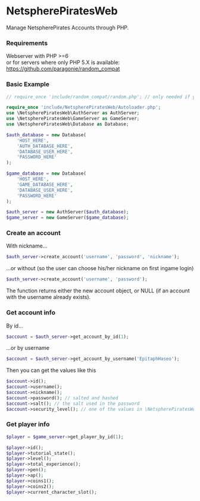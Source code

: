 # NetspherePiratesWeb

Manage NetspherePirates Accounts through PHP.

### Requirements
Webserver with PHP >=6  
or for servers where only PHP 5.X is available: https://github.com/paragonie/random_compat

### Basic Example

```php
// require_once 'include/random_compat/random.php'; // only needed if you run php version 5.X

require_once 'include/NetspherePiratesWeb/Autoloader.php';
use \NetspherePiratesWeb\AuthServer as AuthServer;
use \NetspherePiratesWeb\GameServer as GameServer;
use \NetspherePiratesWeb\Database as Database;

$auth_database = new Database(
	'HOST_HERE',
	'AUTH_DATABASE_HERE',
	'DATABASE_USER_HERE',
	'PASSWORD_HERE'
);

$game_database = new Database(
	'HOST_HERE',
	'GAME_DATABASE_HERE',
	'DATABASE_USER_HERE',
	'PASSWORD_HERE'
);

$auth_server = new AuthServer($auth_database);
$game_server = new GameServer($game_database);
```

### Create an account

With nickname... 
```php
$auth_server->create_account('username', 'password', 'nickname');
```

...or without (so the user can choose his/her nickname on first ingame login)
```php
$auth_server->create_account('username', 'password');
```

The function returns either the new account object, or NULL (if an account with the username already exists).

### Get account info

By id...
```php
$account = $auth_server->get_account_by_id(1);
```

...or by username
```php
$account = $auth_server->get_account_by_username('EpitaphHaseo');
```

Then you can get the values like this
```php
$account->id();
$account->username();
$account->nickname();
$account->password(); // salted and hashed
$account->salt(); // the salt used in the password
$account->security_level(); // one of the values in \NetspherePiratesWeb\Constants::$security_levels
```

### Get player info

```php
$player = $game_server->get_player_by_id(1);

$player->id();
$player->tutorial_state();
$player->level();
$player->total_experience();
$player->pen();
$player->ap();
$player->coins1();
$player->coins2();
$player->current_character_slot();
```